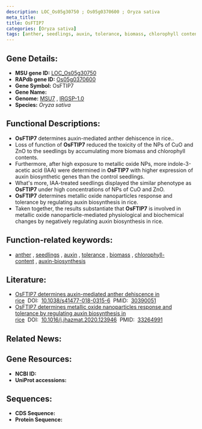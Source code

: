 ```yaml
---
description: LOC_Os05g30750 ; Os05g0370600 ; Oryza sativa
meta_title:
title: OsFTIP7
categories: [Oryza sativa]
tags: [anther, seedlings, auxin, tolerance, biomass, chlorophyll content, auxin biosynthesis]
---
```


## Gene Details:
- **MSU gene ID:** [LOC_Os05g30750](http://rice.uga.edu/cgi-bin/ORF_infopage.cgi?orf=LOC_Os05g30750)  
- **RAPdb gene ID:** [Os05g0370600](https://rapdb.dna.affrc.go.jp/locus/?name=Os05g0370600)  
- **Gene Symbol:** OsFTIP7
- **Gene Name:**
- **Genome:**  [MSU7](http://rice.uga.edu/)&nbsp;,&nbsp;[IRGSP-1.0](https://rapdb.dna.affrc.go.jp/download/irgsp1.html)
- **Species:** *Oryza sativa*

## Functional Descriptions:
   - **OsFTIP7** determines auxin-mediated anther dehiscence in rice..
   - Loss of function of **OsFTIP7** reduced the toxicity of the NPs of CuO and ZnO to the seedlings by accumulating more biomass and chlorophyll contents.
   - Furthermore, after high exposure to metallic oxide NPs, more indole-3-acetic acid (IAA) were determined in **OsFTIP7** with higher expression of auxin biosynthetic genes than the control seedlings.
   - What's more, IAA-treated seedlings displayed the similar phenotype as **OsFTIP7** under high concentrations of NPs of CuO and ZnO.
   - **OsFTIP7** determines metallic oxide nanoparticles response and tolerance by regulating auxin biosynthesis in rice.
   - Taken together, the results substantiate that **OsFTIP7** is involved in metallic oxide nanoparticle-mediated physiological and biochemical changes by negatively regulating auxin biosynthesis in rice.

## Function-related keywords:
   - [anther](/tags/anther/)&nbsp;,&nbsp;[seedlings](/tags/seedlings/)&nbsp;,&nbsp;[auxin](/tags/auxin/)&nbsp;,&nbsp;[tolerance](/tags/tolerance/)&nbsp;,&nbsp;[biomass](/tags/biomass/)&nbsp;,&nbsp;[chlorophyll-content](/tags/chlorophyll-content/)&nbsp;,&nbsp;[auxin-biosynthesis](/tags/auxin-biosynthesis/)

## Literature:
   - [OsFTIP7 determines auxin-mediated anther dehiscence in rice](https://www.doi.org/10.1038/s41477-018-0315-6)&nbsp;&nbsp;DOI:&nbsp;&nbsp;[10.1038/s41477-018-0315-6](https://www.doi.org/10.1038/s41477-018-0315-6)&nbsp;&nbsp;PMID:&nbsp;&nbsp;[30390051](https://pubmed.ncbi.nlm.nih.gov/30390051/)
   - [OsFTIP7 determines metallic oxide nanoparticles response and tolerance by regulating auxin biosynthesis in rice](https://www.doi.org/10.1016/j.jhazmat.2020.123946)&nbsp;&nbsp;DOI:&nbsp;&nbsp;[10.1016/j.jhazmat.2020.123946](https://www.doi.org/10.1016/j.jhazmat.2020.123946)&nbsp;&nbsp;PMID:&nbsp;&nbsp;[33264991](https://pubmed.ncbi.nlm.nih.gov/33264991/)

## Related News:

## Gene Resources:
- **NCBI ID:**  []()
- **UniProt accessions:** [](https://www.uniprot.org/uniprotkb//entry)

## Sequences:
- **CDS Sequence:**
- **Protein Sequence:**
